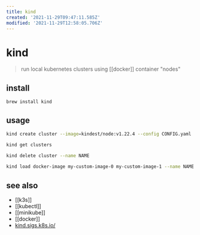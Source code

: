 ```yaml
---
title: kind
created: '2021-11-29T09:47:11.585Z'
modified: '2021-11-29T12:58:05.706Z'
---
```


# kind

> run local kubernetes clusters using [[docker]] container "nodes"

## install

`brew install kind`

## usage

```sh
kind create cluster --image=kindest/node:v1.22.4 --config CONFIG.yaml

kind get clusters

kind delete cluster --name NAME
 
kind load docker-image my-custom-image-0 my-custom-image-1 --name NAME    # images can be loaded into your cluster nodes
```

## see also

- [[k3s]]
- [[kubectl]]
- [[minikube]]
- [[docker]]
- [kind.sigs.k8s.io/](https://kind.sigs.k8s.io/)
